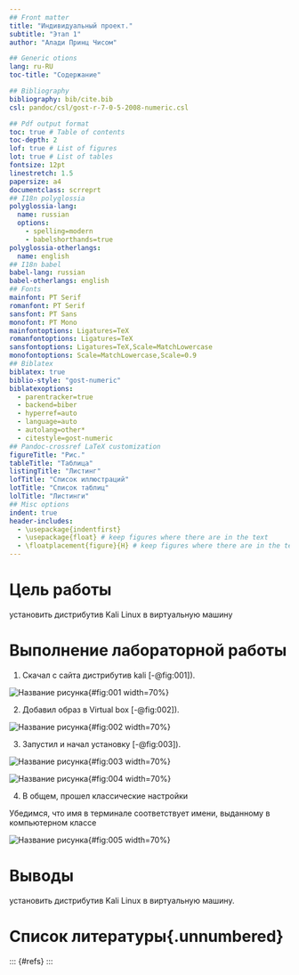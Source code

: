 ```yaml
---
## Front matter
title: "Индивидуальный проект."
subtitle: "Этап 1"
author: "Алади Принц Чисом"

## Generic otions
lang: ru-RU
toc-title: "Содержание"

## Bibliography
bibliography: bib/cite.bib
csl: pandoc/csl/gost-r-7-0-5-2008-numeric.csl

## Pdf output format
toc: true # Table of contents
toc-depth: 2
lof: true # List of figures
lot: true # List of tables
fontsize: 12pt
linestretch: 1.5
papersize: a4
documentclass: scrreprt
## I18n polyglossia
polyglossia-lang:
  name: russian
  options:
	- spelling=modern
	- babelshorthands=true
polyglossia-otherlangs:
  name: english
## I18n babel
babel-lang: russian
babel-otherlangs: english
## Fonts
mainfont: PT Serif
romanfont: PT Serif
sansfont: PT Sans
monofont: PT Mono
mainfontoptions: Ligatures=TeX
romanfontoptions: Ligatures=TeX
sansfontoptions: Ligatures=TeX,Scale=MatchLowercase
monofontoptions: Scale=MatchLowercase,Scale=0.9
## Biblatex
biblatex: true
biblio-style: "gost-numeric"
biblatexoptions:
  - parentracker=true
  - backend=biber
  - hyperref=auto
  - language=auto
  - autolang=other*
  - citestyle=gost-numeric
## Pandoc-crossref LaTeX customization
figureTitle: "Рис."
tableTitle: "Таблица"
listingTitle: "Листинг"
lofTitle: "Список иллюстраций"
lotTitle: "Список таблиц"
lolTitle: "Листинги"
## Misc options
indent: true
header-includes:
  - \usepackage{indentfirst}
  - \usepackage{float} # keep figures where there are in the text
  - \floatplacement{figure}{H} # keep figures where there are in the text
---
```


# Цель работы

установить дистрибутив Kali Linux в виртуальную машину

# Выполнение лабораторной работы

1. Скачал с сайта дистрибутив kali [-@fig:001]).

![Название рисунка](image/1.png){#fig:001 width=70%}

2.  Добавил образ в Virtual box [-@fig:002]).

![Название рисунка](image/2.png){#fig:002 width=70%}

3.  Запустил и начал установку [-@fig:003]).

![Название рисунка](image/3.png){#fig:003 width=70%}

![Название рисунка](image/4.png){#fig:004 width=70%}

4.  В общем, прошел классические настройки

Убедимся, что имя в терминале соответствует имени, выданному в компьютерном классе

![Название рисунка](image/5.png){#fig:005 width=70%}

# Выводы

установить дистрибутив Kali Linux в виртуальную машину.

# Список литературы{.unnumbered}

::: {#refs}
:::
